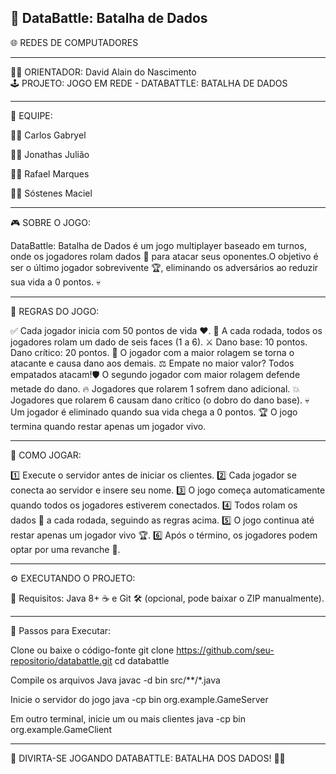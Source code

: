 🎲 DataBattle: Batalha de Dados
--------------------------------
🌐 REDES DE COMPUTADORES
_______________________________________________________
👨‍🏫 ORIENTADOR: David Alain do Nascimento<br>
🕹️ PROJETO: JOGO EM REDE - DATABATTLE: BATALHA DE DADOS
_______________________________________________________
👥 EQUIPE:

👨‍💻 Carlos Gabryel

👨‍💻 Jonathas Julião

👨‍💻 Rafael Marques

👨‍💻 Sóstenes Maciel
___________________
🎮 SOBRE O JOGO:

DataBattle: Batalha de Dados é um jogo multiplayer baseado em turnos, onde os jogadores rolam dados 🎲 para atacar seus oponentes.O objetivo é ser o último jogador sobrevivente 🏆, eliminando os adversários ao reduzir sua vida a 0 pontos. 💀
______________________________________________
📜 REGRAS DO JOGO:

✅ Cada jogador inicia com 50 pontos de vida ❤️.
🎲 A cada rodada, todos os jogadores rolam um dado de seis faces (1 a 6).
⚔️ Dano base: 10 pontos. Dano crítico: 20 pontos.
🎯 O jogador com a maior rolagem se torna o atacante e causa dano aos demais.
⚖️ Empate no maior valor? Todos empatados atacam!🛡️ O segundo jogador com maior rolagem defende metade do dano.
🔥 Jogadores que rolarem 1 sofrem dano adicional.
💥 Jogadores que rolarem 6 causam dano crítico (o dobro do dano base).
💀 Um jogador é eliminado quando sua vida chega a 0 pontos.
🏆 O jogo termina quando restar apenas um jogador vivo.
_______________________________________________
🎲 COMO JOGAR:

1️⃣ Execute o servidor antes de iniciar os clientes.
2️⃣ Cada jogador se conecta ao servidor e insere seu nome.
3️⃣ O jogo começa automaticamente quando todos os jogadores estiverem conectados.
4️⃣ Todos rolam os dados 🎲 a cada rodada, seguindo as regras acima.
5️⃣ O jogo continua até restar apenas um jogador vivo 🏆.
6️⃣ Após o término, os jogadores podem optar por uma revanche 🔄.
________________________________________________
⚙️ EXECUTANDO O PROJETO:

🔹 Requisitos: Java 8+ ☕ e Git 🛠️ (opcional, pode baixar o ZIP manualmente).
_______________________________________________
📌 Passos para Executar:

 Clone ou baixe o código-fonte
 git clone https://github.com/seu-repositorio/databattle.git
 cd databattle

 Compile os arquivos Java
 javac -d bin src/**/*.java

 Inicie o servidor do jogo
 java -cp bin org.example.GameServer

 Em outro terminal, inicie um ou mais clientes
 java -cp bin org.example.GameClient
______________________________________________
🎉 DIVIRTA-SE JOGANDO DATABATTLE: BATALHA DOS DADOS! 🎲🔥
